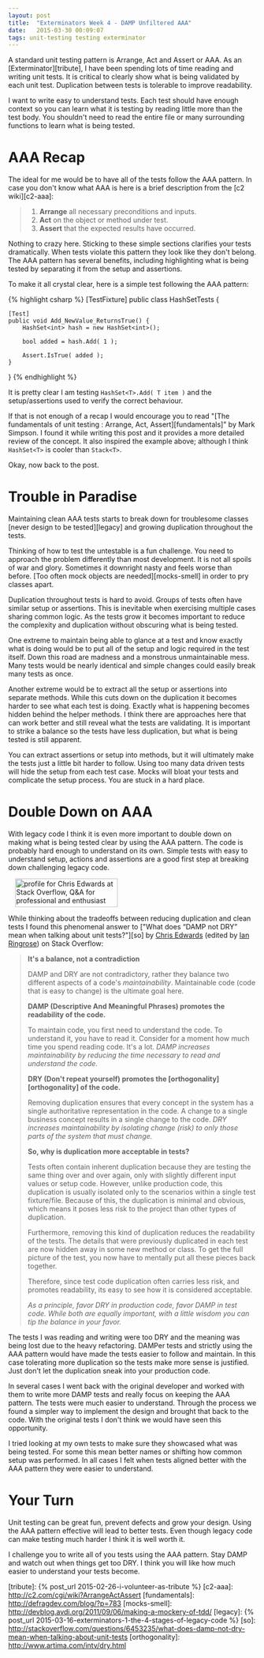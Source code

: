 ```yaml
---
layout: post
title:  "Exterminators Week 4 - DAMP Unfiltered AAA"
date:   2015-03-30 00:09:07
tags: unit-testing testing exterminator
---
```


A standard unit testing pattern is Arrange, Act and Assert or AAA. As
an [Exterminator][tribute], I have been spending lots of time reading and
writing unit tests. It is critical to clearly show what is being validated
by each unit test. Duplication between tests is tolerable to improve
readability.

I want to write easy to understand tests. Each test should have enough context
so you can learn what it is testing by reading little more than the test body.
You shouldn't need to read the entire file or many surrounding functions to
learn what is being tested.

AAA Recap
===============================================================================

The ideal for me would be to have all of the tests follow the AAA pattern.
In case you don't know what AAA is here is a brief description from the
[c2 wiki][c2-aaa]:

> 1. **Arrange** all necessary preconditions and inputs.
> 2. **Act** on the object or method under test.
> 3. **Assert** that the expected results have occurred.

Nothing to crazy here. Sticking to these simple sections clarifies
your tests dramatically. When tests violate this pattern they look like they
don't belong. The AAA pattern has several benefits, including highlighting what
is being tested by separating it from the setup and assertions.

To make it all crystal clear, here is a simple test following the AAA pattern:

{% highlight csharp %}
[TestFixture]
public class HashSetTests {

	[Test]
	public void Add_NewValue_ReturnsTrue() {
		HashSet<int> hash = new HashSet<int>();

		bool added = hash.Add( 1 );

		Assert.IsTrue( added );
	}
}
{% endhighlight %}

It is pretty clear I am testing ``HashSet<T>.Add( T item )`` and the
setup/assertions used to verify the correct behaviour.

If that is not enough of a recap I would encourage you to read
"[The fundamentals of unit testing : Arrange, Act, Assert][fundamentals]" by
Mark Simpson. I found it while writing this post and it provides a more detailed
review of the concept. It also inspired the example above; although I think
``HashSet<T>`` is cooler than ``Stack<T>``.

Okay, now back to the post.

Trouble in Paradise
===============================================================================

Maintaining clean AAA tests starts to break down for troublesome classes
[never design to be tested][legacy] and growing duplication throughout the
tests.

Thinking of how to test the untestable is a fun challenge. You need to approach
the problem differently than most development. It is not all spoils of war and
glory. Sometimes it downright nasty and feels worse than before.
[Too often mock objects are needed][mocks-smell] in order to pry classes apart.

Duplication throughout tests is hard to avoid. Groups of tests often have
similar setup or assertions. This is inevitable when exercising multiple
cases sharing common logic. As the tests grow it becomes important to reduce
the complexity and duplication without obscuring what is being tested.

One extreme to maintain being able to glance at a test and know exactly what is
doing would be to put all of the setup and logic required in the test itself.
Down this road are madness and a monstrous unmaintainable mess. Many tests would
be nearly identical and simple changes could easily break many tests as once.

Another extreme would be to extract all the setup or assertions into separate
methods. While this cuts down on the duplication it becomes harder to see what
each test is doing. Exactly what is happening becomes hidden behind the helper
methods. I think there are approaches here that can work better and still
reveal what the tests are validating. It is important to strike a balance so
the tests have less duplication, but what is being tested is still apparent.

You can extract assertions or setup into methods, but it will ultimately make
the tests just a little bit harder to follow. Using too many data driven tests
will hide the setup from each test case. Mocks will bloat your tests and
complicate the setup process. You are stuck in a hard place.

Double Down on AAA
===============================================================================

With legacy code I think it is even more important to double down on making
what is being tested clear by using the AAA pattern. The code is probably
hard enough to understand on its own. Simple tests with easy to understand
setup, actions and assertions are a good first step at breaking down
challenging legacy code.

<div style="margin: 1em" class="pull-right">
<a href="http://stackoverflow.com/users/912685/chris-edwards">
<img
	src="http://stackoverflow.com/users/flair/912685.png"
	width="208"
	height="58"
	alt="profile for Chris Edwards at Stack Overflow, Q&amp;A for professional and enthusiast programmers"
	title="profile for Chris Edwards at Stack Overflow, Q&amp;A for professional and enthusiast programmers" />
</a>
</div>

While thinking about the tradeoffs between reducing duplication and clean tests
I found this phenomenal answer to ["What does “DAMP not DRY” mean when talking about unit tests?"][so]
by [Chris Edwards](http://stackoverflow.com/users/912685/chris-edwards)
(edited by [Ian Ringrose](http://stackoverflow.com/users/57159/ian-ringrose)) on Stack Overflow:

> **It's a balance, not a contradiction**
>
> DAMP and DRY are not contradictory, rather they balance two different aspects
> of a code's *maintainability*. Maintainable code (code that is easy to change)
> is the ultimate goal here.
>
> **DAMP (Descriptive And Meaningful Phrases) promotes the readability of the code.**
>
> To maintain code, you first need to understand the code. To understand it,
> you have to read it. Consider for a moment how much time you spend reading
> code. It's a lot. *DAMP increases maintainability by reducing the time
> necessary to read and understand the code.*
>
> **DRY (Don't repeat yourself) promotes the [orthogonality][orthogonality] of the code.**
>
> Removing duplication ensures that every concept in the system has a single
> authoritative representation in the code. A change to a single business
> concept results in a single change to the code. *DRY increases
> maintainability by isolating change (risk) to only those parts of the system
> that must change.*
>
> **So, why is duplication more acceptable in tests?**
>
> Tests often contain inherent duplication because they are testing the same
> thing over and over again, only with slightly different input values or setup
> code. However, unlike production code, this duplication is usually isolated
> only to the scenarios within a single test fixture/file. Because of this, the
> duplication is minimal and obvious, which means it poses less risk to the
> project than other types of duplication.
>
> Furthermore, removing this kind of duplication reduces the readability of the
> tests. The details that were previously duplicated in each test are now
> hidden away in some new method or class. To get the full picture of the test,
> you now have to mentally put all these pieces back together.
>
> Therefore, since test code duplication often carries less risk, and promotes
> readability, its easy to see how it is considered acceptable.
>
> *As a principle, favor DRY in production code, favor DAMP in test code. While
> both are equally important, with a little wisdom you can tip the balance in your favor.*

The tests I was reading and writing were too DRY and the meaning was being lost
due to the heavy refactoring. DAMPer tests and strictly using the AAA pattern
would have made the tests easier to follow and maintain. In this case
tolerating more duplication so the tests make more sense is justified. Just
don't let the duplication sneak into your production code.

In several cases I went back with the original developer and worked with them
to write more DAMP tests and really focus on keeping the AAA pattern. The
tests were much easier to understand. Through the process we found a simpler
way to implement the design and brought that back to the code. With the
original tests I don't think we would have seen this opportunity.

I tried looking at my own tests to make sure they showcased what was being
tested. For some this mean better names or shifting how common setup was
performed. In all cases I felt when tests aligned better with the AAA pattern
they were easier to understand.

Your Turn
===============================================================================

Unit testing can be great fun, prevent defects and grow your design. Using the
AAA pattern effective will lead to better tests. Even though legacy code can
make testing much harder I think it is well worth it.

I challenge you to write all of you tests using the AAA pattern. Stay DAMP and
watch out when things get too DRY. I think you will like how much easier to
understand your tests become.

[tribute]: {% post_url 2015-02-26-i-volunteer-as-tribute %}
[c2-aaa]: http://c2.com/cgi/wiki?ArrangeActAssert
[fundamentals]: http://defragdev.com/blog/?p=783
[mocks-smell]: http://devblog.avdi.org/2011/09/06/making-a-mockery-of-tdd/
[legacy]: {% post_url 2015-03-16-exterminators-1-the-4-stages-of-legacy-code %}
[so]: http://stackoverflow.com/questions/6453235/what-does-damp-not-dry-mean-when-talking-about-unit-tests
[orthogonality]: http://www.artima.com/intv/dry.html
